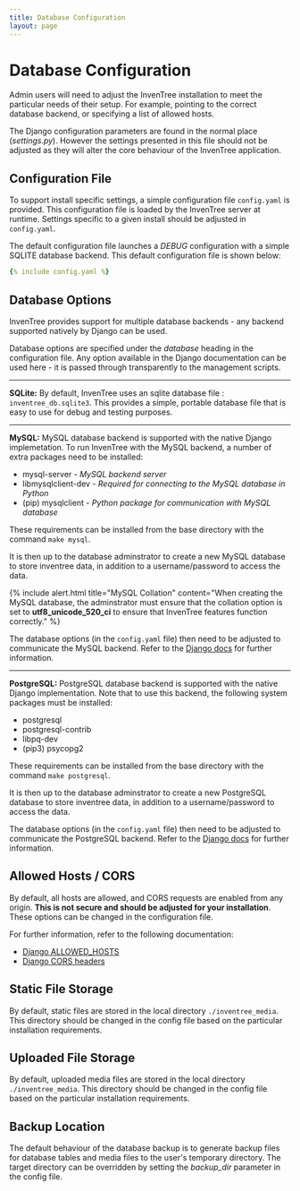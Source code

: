 ```yaml
---
title: Database Configuration
layout: page
---
```


# Database Configuration

Admin users will need to adjust the InvenTree installation to meet the particular needs of their setup. For example, pointing to the correct database backend, or specifying a list of allowed hosts.

The Django configuration parameters are found in the normal place (*settings.py*). However the settings presented in this file should not be adjusted as they will alter the core behaviour of the InvenTree application.

## Configuration File

To support install specific settings, a simple configuration file ``config.yaml`` is provided. This configuration file is loaded by the InvenTree server at runtime. Settings specific to a given install should be adjusted in ``config.yaml``.

The default configuration file launches a *DEBUG* configuration with a simple SQLITE database backend. This default configuration file is shown below:


```yaml
{% include config.yaml %}
```

## Database Options

InvenTree provides support for multiple database backends - any backend supported natively by Django can be used. 

Database options are specified under the *database* heading in the configuration file. Any option available in the Django documentation can be used here - it is passed through transparently to the management scripts.

<hr>

**SQLite:**
By default, InvenTree uses an sqlite database file : ``inventree_db.sqlite3``. This provides a simple, portable database file that is easy to use for debug and testing purposes. 

<hr>

**MySQL:** MySQL database backend is supported with the native Django implemetation. To run InvenTree with the MySQL backend, a number of extra packages need to be installed:

* mysql-server - *MySQL backend server*
* libmysqlclient-dev - *Required for connecting to the MySQL database in Python*
* (pip) mysqlclient - *Python package for communication with MySQL database*

These requirements can be installed from the base directory with the command ``make mysql``.

It is then up to the database adminstrator to create a new MySQL database to store inventree data, in addition to a username/password to access the data.

{% include alert.html title="MySQL Collation" content="When creating the MySQL database, the adminstrator must ensure that the collation option is set to <b>utf8_unicode_520_ci</b> to ensure that InvenTree features function correctly." %}

The database options (in the ``config.yaml`` file) then need to be adjusted to communicate the MySQL backend. Refer to the [Django docs](https://docs.djangoproject.com/en/dev/ref/databases/) for further information.

<hr>

**PostgreSQL:** PostgreSQL database backend is supported with the native Django implementation. Note that to use this backend, the following system packages must be installed:

* postgresql
* postgresql-contrib
* libpq-dev
* (pip3) psycopg2

These requirements can be installed from the base directory with the command ``make postgresql``.

It is then up to the database adminstrator to create a new PostgreSQL database to store inventree data, in addition to a username/password to access the data.

The database options (in the ``config.yaml`` file) then need to be adjusted to communicate the PostgreSQL backend. Refer to the [Django docs](https://docs.djangoproject.com/en/dev/ref/databases/) for further information.

## Allowed Hosts / CORS

By default, all hosts are allowed, and CORS requests are enabled from any origin. **This is not secure and should be adjusted for your installation**. These options can be changed in the configuration file.

For further information, refer to the following documentation:

* [Django ALLOWED_HOSTS](https://docs.djangoproject.com/en/2.2/ref/settings/#allowed-hosts)
* [Django CORS headers](https://github.com/OttoYiu/django-cors-headers)

## Static File Storage

By default, static files are stored in the local directory `./inventree_media`. This directory should be changed in the config file based on the particular installation requirements.

## Uploaded File Storage

By default, uploaded media files are stored in the local directory `./inventree_media`. This directory should be changed in the config file based on the particular installation requirements.

## Backup Location

The default behaviour of the database backup is to generate backup files for database tables and media files to the user's temporary directory. The target directory can be overridden by setting the *backup_dir* parameter in the config file.